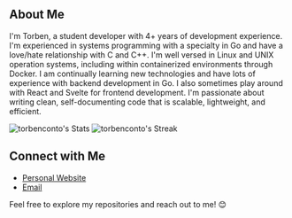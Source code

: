 ## About Me
I'm Torben, a student developer with 4+ years of development experience. I'm experienced in systems programming with a specialty in Go and have a love/hate relationship with C and C++. I'm well versed in Linux and UNIX operation systems, including within containerized environments through Docker. I am continually learning new technologies and have lots of experience with backend development in Go. I also sometimes play around with React and Svelte for frontend development. I'm passionate about writing clean, self-documenting code that is scalable, lightweight, and efficient.

![torbenconto's Stats](https://github-readme-stats.vercel.app/api?username=torbenconto&theme=vue-dark&show_icons=true&hide_border=true&count_private=true)
![torbenconto's Streak](https://github-readme-streak-stats.herokuapp.com/?user=torbenconto&theme=vue-dark&hide_border=true)

## Connect with Me
- [Personal Website](https://tconto.dev)
- [Email](mailto:torbenmconto@gmail.com)

Feel free to explore my repositories and reach out to me! 😊

